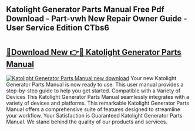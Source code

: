 ## Katolight Generator Parts Manual Free Pdf Download - Part-vwh New Repair Owner Guide - User Service Edition CTbs6

# <h2><a href="http://bc48609.oget.top/?id=Katolight+Generator+Parts+Manual">🔗Download New 👉🔴 Katolight Generator Parts Manual</a></h2>

[![Katolight Generator Parts Manual new download](https://i.imgur.com/5g1atiW.png)](http://bc48609.oget.top/?id=Katolight+Generator+Parts+Manual)
Your new Katolight Generator Parts Manual is now ready to use. This user manual provides a step-by-step guide to help you get started. Compatible with a Variety of Devices This Katolight Generator Parts Manual seamlessly integrates with a variety of devices and platforms. This remarkable Katolight Generator Parts Manual offers a comprehensive suite of features designed to streamline your workflow. Your Satisfaction is Guaranteed Katolight Generator Parts Manual. We stand behind the quality of our products and services.
